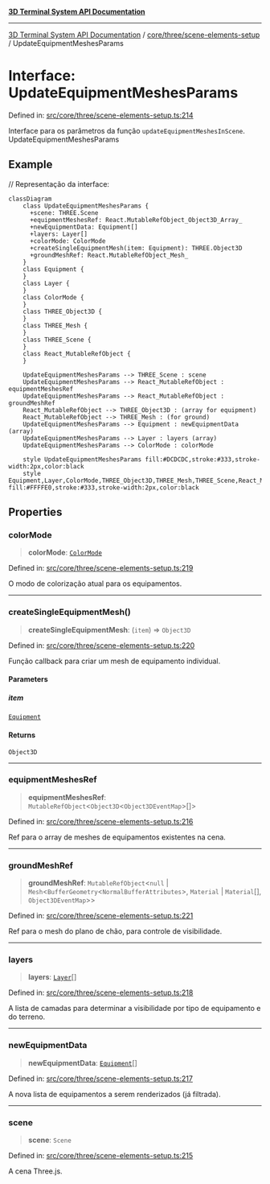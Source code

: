[**3D Terminal System API Documentation**](../../../../README.md)

***

[3D Terminal System API Documentation](../../../../README.md) / [core/three/scene-elements-setup](../README.md) / UpdateEquipmentMeshesParams

# Interface: UpdateEquipmentMeshesParams

Defined in: [src/core/three/scene-elements-setup.ts:214](https://github.com/Dicommunitas/ThreeJS_Terminal_3D/blob/20cf40967bd739fbee6d804c3e821483cc482c65/src/core/three/scene-elements-setup.ts#L214)

Interface para os parâmetros da função `updateEquipmentMeshesInScene`.
 UpdateEquipmentMeshesParams

## Example

// Representação da interface:
```mermaid
classDiagram
    class UpdateEquipmentMeshesParams {
      +scene: THREE.Scene
      +equipmentMeshesRef: React.MutableRefObject_Object3D_Array_
      +newEquipmentData: Equipment[]
      +layers: Layer[]
      +colorMode: ColorMode
      +createSingleEquipmentMesh(item: Equipment): THREE.Object3D
      +groundMeshRef: React.MutableRefObject_Mesh_
    }
    class Equipment {
    }
    class Layer {
    }
    class ColorMode {
    }
    class THREE_Object3D {
    }
    class THREE_Mesh {
    }
    class THREE_Scene {
    }
    class React_MutableRefObject {
    }

    UpdateEquipmentMeshesParams --> THREE_Scene : scene
    UpdateEquipmentMeshesParams --> React_MutableRefObject : equipmentMeshesRef
    UpdateEquipmentMeshesParams --> React_MutableRefObject : groundMeshRef
    React_MutableRefObject --> THREE_Object3D : (array for equipment)
    React_MutableRefObject --> THREE_Mesh : (for ground)
    UpdateEquipmentMeshesParams --> Equipment : newEquipmentData (array)
    UpdateEquipmentMeshesParams --> Layer : layers (array)
    UpdateEquipmentMeshesParams --> ColorMode : colorMode

    style UpdateEquipmentMeshesParams fill:#DCDCDC,stroke:#333,stroke-width:2px,color:black
    style Equipment,Layer,ColorMode,THREE_Object3D,THREE_Mesh,THREE_Scene,React_MutableRefObject fill:#FFFFE0,stroke:#333,stroke-width:2px,color:black
```

## Properties

### colorMode

> **colorMode**: [`ColorMode`](../../../../lib/types/type-aliases/ColorMode.md)

Defined in: [src/core/three/scene-elements-setup.ts:219](https://github.com/Dicommunitas/ThreeJS_Terminal_3D/blob/20cf40967bd739fbee6d804c3e821483cc482c65/src/core/three/scene-elements-setup.ts#L219)

O modo de colorização atual para os equipamentos.

***

### createSingleEquipmentMesh()

> **createSingleEquipmentMesh**: (`item`) => `Object3D`

Defined in: [src/core/three/scene-elements-setup.ts:220](https://github.com/Dicommunitas/ThreeJS_Terminal_3D/blob/20cf40967bd739fbee6d804c3e821483cc482c65/src/core/three/scene-elements-setup.ts#L220)

Função callback para criar um mesh de equipamento individual.

#### Parameters

##### item

[`Equipment`](../../../../lib/types/interfaces/Equipment.md)

#### Returns

`Object3D`

***

### equipmentMeshesRef

> **equipmentMeshesRef**: `MutableRefObject`\<`Object3D`\<`Object3DEventMap`\>[]\>

Defined in: [src/core/three/scene-elements-setup.ts:216](https://github.com/Dicommunitas/ThreeJS_Terminal_3D/blob/20cf40967bd739fbee6d804c3e821483cc482c65/src/core/three/scene-elements-setup.ts#L216)

Ref para o array de meshes de equipamentos existentes na cena.

***

### groundMeshRef

> **groundMeshRef**: `MutableRefObject`\<`null` \| `Mesh`\<`BufferGeometry`\<`NormalBufferAttributes`\>, `Material` \| `Material`[], `Object3DEventMap`\>\>

Defined in: [src/core/three/scene-elements-setup.ts:221](https://github.com/Dicommunitas/ThreeJS_Terminal_3D/blob/20cf40967bd739fbee6d804c3e821483cc482c65/src/core/three/scene-elements-setup.ts#L221)

Ref para o mesh do plano de chão, para controle de visibilidade.

***

### layers

> **layers**: [`Layer`](../../../../lib/types/interfaces/Layer.md)[]

Defined in: [src/core/three/scene-elements-setup.ts:218](https://github.com/Dicommunitas/ThreeJS_Terminal_3D/blob/20cf40967bd739fbee6d804c3e821483cc482c65/src/core/three/scene-elements-setup.ts#L218)

A lista de camadas para determinar a visibilidade por tipo de equipamento e do terreno.

***

### newEquipmentData

> **newEquipmentData**: [`Equipment`](../../../../lib/types/interfaces/Equipment.md)[]

Defined in: [src/core/three/scene-elements-setup.ts:217](https://github.com/Dicommunitas/ThreeJS_Terminal_3D/blob/20cf40967bd739fbee6d804c3e821483cc482c65/src/core/three/scene-elements-setup.ts#L217)

A nova lista de equipamentos a serem renderizados (já filtrada).

***

### scene

> **scene**: `Scene`

Defined in: [src/core/three/scene-elements-setup.ts:215](https://github.com/Dicommunitas/ThreeJS_Terminal_3D/blob/20cf40967bd739fbee6d804c3e821483cc482c65/src/core/three/scene-elements-setup.ts#L215)

A cena Three.js.
